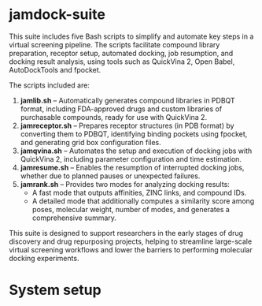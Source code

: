 # jamdock-suite
This suite includes five Bash scripts to simplify and automate key steps in a virtual screening pipeline. The scripts facilitate compound library preparation, receptor setup, automated docking, job resumption, and docking result analysis, using tools such as QuickVina 2, Open Babel, AutoDockTools and fpocket.

The scripts included are:

1. **jamlib.sh** – Automatically generates compound libraries in PDBQT format, including FDA-approved drugs and custom libraries of purchasable compounds, ready for use with QuickVina 2.
2. **jamreceptor.sh** – Prepares receptor structures (in PDB format) by converting them to PDBQT, identifying binding pockets using fpocket, and generating grid box configuration files.
3. **jamqvina.sh** – Automates the setup and execution of docking jobs with QuickVina 2, including parameter configuration and time estimation.
4. **jamresume.sh** – Enables the resumption of interrupted docking jobs, whether due to planned pauses or unexpected failures.
5. **jamrank.sh** – Provides two modes for analyzing docking results:
      - A fast mode that outputs affinities, ZINC links, and compound IDs.
      - A detailed mode that additionally computes a similarity score among poses, molecular weight, number of modes, and generates a comprehensive summary.
        
This suite is designed to support researchers in the early stages of drug discovery and drug repurposing projects, helping to streamline large-scale virtual screening workflows and lower the barriers to performing molecular docking experiments.
# System setup
